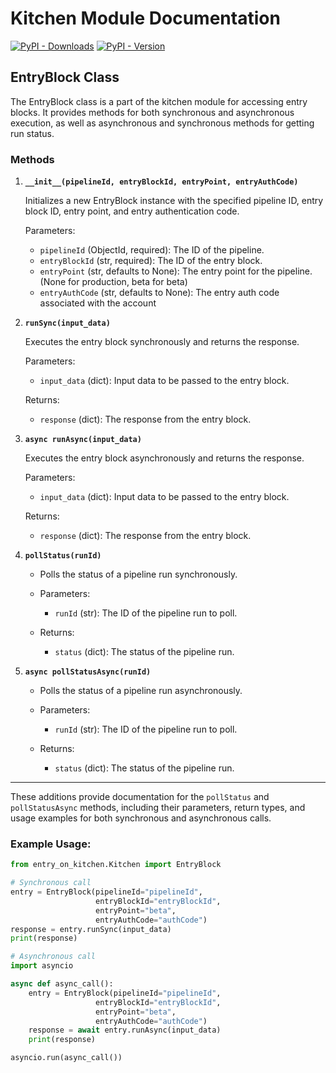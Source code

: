 # Kitchen Module Documentation
[![PyPI - Downloads](https://img.shields.io/pypi/dm/entry-on-kitchen)](https://pypi.org/project/entry-on-kitchen/)
[![PyPI - Version](https://img.shields.io/pypi/v/entry-on-kitchen)](https://pypi.org/project/entry-on-kitchen/)

## EntryBlock Class

The EntryBlock class is a part of the kitchen module for accessing entry blocks. It provides methods for both synchronous and asynchronous execution, as well as asynchronous and synchronous methods for getting run status.

### Methods

1. **`__init__(pipelineId, entryBlockId, entryPoint, entryAuthCode)`**

    Initializes a new EntryBlock instance with the specified pipeline ID, entry block ID, entry point, and entry authentication code.

    Parameters:
    - `pipelineId` (ObjectId, required): The ID of the pipeline.
    - `entryBlockId` (str, required): The ID of the entry block.
    - `entryPoint` (str, defaults to None): The entry point for the pipeline. (None for production, beta for beta)
    - `entryAuthCode` (str, defaults to None): The entry auth code associated with the account

2. **`runSync(input_data)`**

    Executes the entry block synchronously and returns the response.

    Parameters:
    - `input_data` (dict): Input data to be passed to the entry block.

    Returns:
    - `response` (dict): The response from the entry block.

3. **`async runAsync(input_data)`**

    Executes the entry block asynchronously and returns the response.

    Parameters:
    - `input_data` (dict): Input data to be passed to the entry block.

    Returns:
    - `response` (dict): The response from the entry block.

4. **`pollStatus(runId)`**

    - Polls the status of a pipeline run synchronously.

    - Parameters:
        - `runId` (str): The ID of the pipeline run to poll.

    - Returns:
        - `status` (dict): The status of the pipeline run.

5. **`async pollStatusAsync(runId)`**

    - Polls the status of a pipeline run asynchronously.

    - Parameters:
        - `runId` (str): The ID of the pipeline run to poll.

    - Returns:
        - `status` (dict): The status of the pipeline run.

---

These additions provide documentation for the `pollStatus` and `pollStatusAsync` methods, including their parameters, return types, and usage examples for both synchronous and asynchronous calls.



### Example Usage:
```py
from entry_on_kitchen.Kitchen import EntryBlock

# Synchronous call
entry = EntryBlock(pipelineId="pipelineId", 
                   entryBlockId="entryBlockId", 
                   entryPoint="beta", 
                   entryAuthCode="authCode")
response = entry.runSync(input_data)
print(response)

# Asynchronous call
import asyncio

async def async_call():
    entry = EntryBlock(pipelineId="pipelineId", 
                   entryBlockId="entryBlockId", 
                   entryPoint="beta", 
                   entryAuthCode="authCode")
    response = await entry.runAsync(input_data)
    print(response)

asyncio.run(async_call())
```